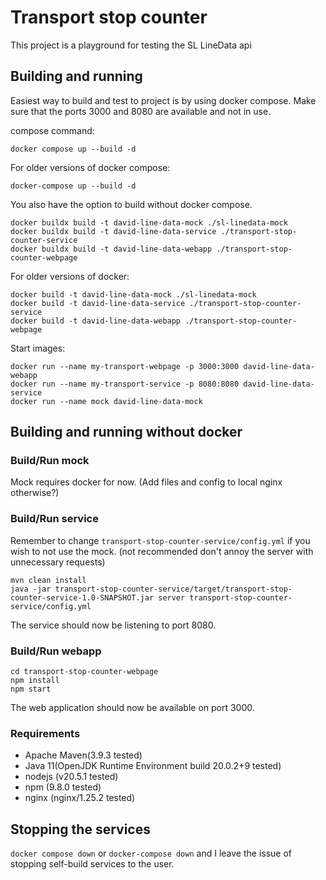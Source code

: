 # Transport stop counter

This project is a playground for testing the SL LineData api

## Building and running

Easiest way to build and test to project is by using docker compose.
Make sure that the ports 3000 and 8080 are available and not in use.

compose command:
```
docker compose up --build -d
```

For older versions of docker compose:
```
docker-compose up --build -d
```

You also have the option to build without docker compose.
```
docker buildx build -t david-line-data-mock ./sl-linedata-mock
docker buildx build -t david-line-data-service ./transport-stop-counter-service
docker buildx build -t david-line-data-webapp ./transport-stop-counter-webpage
```

For older versions of docker:
```
docker build -t david-line-data-mock ./sl-linedata-mock
docker build -t david-line-data-service ./transport-stop-counter-service
docker build -t david-line-data-webapp ./transport-stop-counter-webpage
```

Start images:
```
docker run --name my-transport-webpage -p 3000:3000 david-line-data-webapp
docker run --name my-transport-service -p 8080:8080 david-line-data-service
docker run --name mock david-line-data-mock
```


## Building and running without docker

### Build/Run mock

Mock requires docker for now. (Add files and config to local nginx otherwise?)

### Build/Run service

Remember to change `transport-stop-counter-service/config.yml` if you wish to not use the mock. (not recommended don't annoy the server with unnecessary requests)

```
mvn clean install
java -jar transport-stop-counter-service/target/transport-stop-counter-service-1.0-SNAPSHOT.jar server transport-stop-counter-service/config.yml
```

The service should now be listening to port 8080.

### Build/Run webapp

```
cd transport-stop-counter-webpage
npm install
npm start
```

The web application should now be available on port 3000.

### Requirements
* Apache Maven(3.9.3 tested)
* Java 11(OpenJDK Runtime Environment build 20.0.2+9 tested)
* nodejs (v20.5.1 tested)
* npm (9.8.0 tested)
* nginx (nginx/1.25.2 tested)


## Stopping the services

`docker compose down` or `docker-compose down` and I leave the issue of stopping self-build services to the user.
